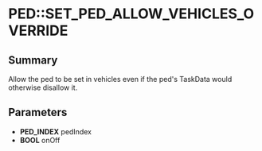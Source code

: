 # PED::SET_PED_ALLOW_VEHICLES_OVERRIDE

## Summary
Allow the ped to be set in vehicles even if the ped's TaskData would otherwise disallow it.

## Parameters
* **PED_INDEX** pedIndex
* **BOOL** onOff